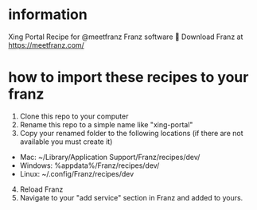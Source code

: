 # information
Xing Portal Recipe for @meetfranz Franz software 🥳 Download Franz at https://meetfranz.com/

# how to import these recipes to your franz
1. Clone this repo to your computer
2. Rename this repo to a simple name like "xing-portal"
3. Copy your renamed folder to the following locations (if there are not available you must create it)
* Mac: ~/Library/Application Support/Franz/recipes/dev/
* Windows: %appdata%/Franz/recipes/dev/
* Linux: ~/.config/Franz/recipes/dev
4. Reload Franz
5. Navigate to your "add service" section in Franz and added to yours.